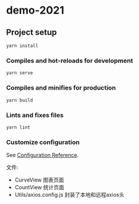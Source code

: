 # demo-2021

## Project setup
```
yarn install
```

### Compiles and hot-reloads for development
```
yarn serve
```

### Compiles and minifies for production
```
yarn build
```

### Lints and fixes files
```
yarn lint
```

### Customize configuration
See [Configuration Reference](https://cli.vuejs.org/config/).

文件:

- CurveView   图表页面
- CountView   统计页面
- Utils/axios.config.js  封装了本地和远程axios头
